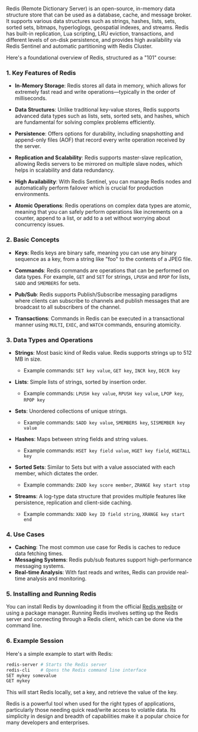 Redis (Remote Dictionary Server) is an open-source, in-memory data structure store that can be used as a database, cache, and message broker. It supports various data structures such as strings, hashes, lists, sets, sorted sets, bitmaps, hyperloglogs, geospatial indexes, and streams. Redis has built-in replication, Lua scripting, LRU eviction, transactions, and different levels of on-disk persistence, and provides high availability via Redis Sentinel and automatic partitioning with Redis Cluster.

Here's a foundational overview of Redis, structured as a "101" course:

### 1. Key Features of Redis

- **In-Memory Storage**: Redis stores all data in memory, which allows for extremely fast read and write operations—typically in the order of milliseconds.
  
- **Data Structures**: Unlike traditional key-value stores, Redis supports advanced data types such as lists, sets, sorted sets, and hashes, which are fundamental for solving complex problems efficiently.

- **Persistence**: Offers options for durability, including snapshotting and append-only files (AOF) that record every write operation received by the server.

- **Replication and Scalability**: Redis supports master-slave replication, allowing Redis servers to be mirrored on multiple slave nodes, which helps in scalability and data redundancy.

- **High Availability**: With Redis Sentinel, you can manage Redis nodes and automatically perform failover which is crucial for production environments.

- **Atomic Operations**: Redis operations on complex data types are atomic, meaning that you can safely perform operations like increments on a counter, append to a list, or add to a set without worrying about concurrency issues.

### 2. Basic Concepts

- **Keys**: Redis keys are binary safe, meaning you can use any binary sequence as a key, from a string like "foo" to the contents of a JPEG file.

- **Commands**: Redis commands are operations that can be performed on data types. For example, `GET` and `SET` for strings, `LPUSH` and `RPOP` for lists, `SADD` and `SMEMBERS` for sets.

- **Pub/Sub**: Redis supports Publish/Subscribe messaging paradigms where clients can subscribe to channels and publish messages that are broadcast to all subscribers of the channel.

- **Transactions**: Commands in Redis can be executed in a transactional manner using `MULTI`, `EXEC`, and `WATCH` commands, ensuring atomicity.

### 3. Data Types and Operations

- **Strings**: Most basic kind of Redis value. Redis supports strings up to 512 MB in size.
  - Example commands: `SET key value`, `GET key`, `INCR key`, `DECR key`

- **Lists**: Simple lists of strings, sorted by insertion order.
  - Example commands: `LPUSH key value`, `RPUSH key value`, `LPOP key`, `RPOP key`

- **Sets**: Unordered collections of unique strings.
  - Example commands: `SADD key value`, `SMEMBERS key`, `SISMEMBER key value`

- **Hashes**: Maps between string fields and string values.
  - Example commands: `HSET key field value`, `HGET key field`, `HGETALL key`

- **Sorted Sets**: Similar to Sets but with a value associated with each member, which dictates the order.
  - Example commands: `ZADD key score member`, `ZRANGE key start stop`

- **Streams**: A log-type data structure that provides multiple features like persistence, replication and client-side caching.
  - Example commands: `XADD key ID field string`, `XRANGE key start end`

### 4. Use Cases

- **Caching**: The most common use case for Redis is caches to reduce data fetching times.
- **Messaging Systems**: Redis pub/sub features support high-performance messaging systems.
- **Real-time Analysis**: With fast reads and writes, Redis can provide real-time analysis and monitoring.

### 5. Installing and Running Redis

You can install Redis by downloading it from the official [Redis website](https://redis.io/download) or using a package manager. Running Redis involves setting up the Redis server and connecting through a Redis client, which can be done via the command line.

### 6. Example Session

Here's a simple example to start with Redis:

```bash
redis-server # Starts the Redis server
redis-cli    # Opens the Redis command line interface
SET mykey somevalue
GET mykey
```

This will start Redis locally, set a key, and retrieve the value of the key.

Redis is a powerful tool when used for the right types of applications, particularly those needing quick read/write access to volatile data. Its simplicity in design and breadth of capabilities make it a popular choice for many developers and enterprises.
